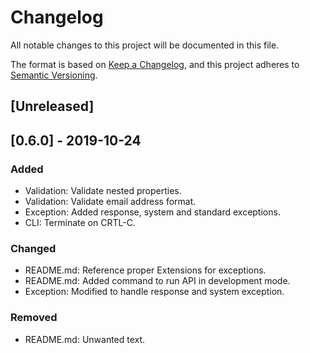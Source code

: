 # Changelog
All notable changes to this project will be documented in this file.

The format is based on [Keep a Changelog](https://keepachangelog.com/en/1.0.0/),
and this project adheres to [Semantic Versioning](https://semver.org/spec/v2.0.0.html).

## [Unreleased]

## [0.6.0] - 2019-10-24
### Added
- Validation: Validate nested properties.
- Validation: Validate email address format.
- Exception: Added response, system and standard exceptions.
- CLI: Terminate on CRTL-C.
### Changed
- README.md: Reference proper Extensions for exceptions.
- README.md: Added command to run API in development mode.
- Exception: Modified to handle response and system exception.
### Removed
- README.md: Unwanted text.
